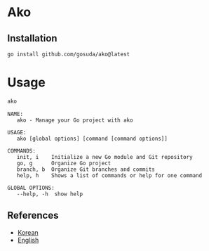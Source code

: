 # Ako

## Installation

```bash
go install github.com/gosuda/ako@latest
```

# Usage

```bash
ako
```

```shell
NAME:
   ako - Manage your Go project with ako

USAGE:
   ako [global options] [command [command options]]

COMMANDS:
   init, i    Initialize a new Go module and Git repository
   go, g      Organize Go project
   branch, b  Organize Git branches and commits
   help, h    Shows a list of commands or help for one command

GLOBAL OPTIONS:
   --help, -h  show help

```

## References

- [Korean](./principle_ko.md)
- [English](./principle_en.md)